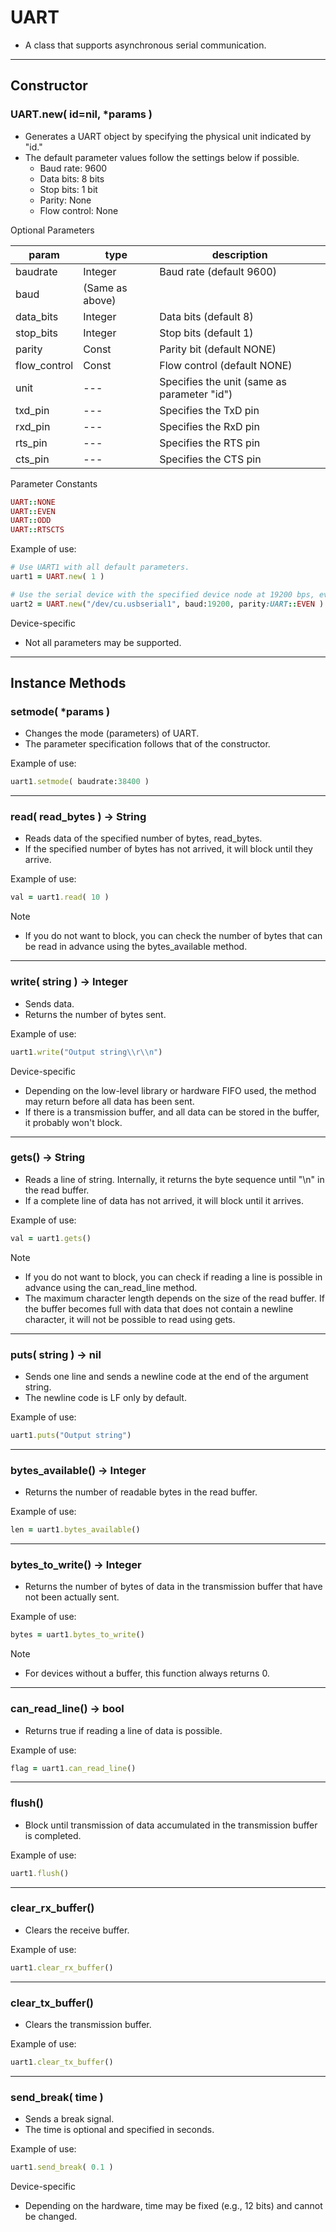 # UART

- A class that supports asynchronous serial communication.

---

## Constructor


### UART.new( id=nil, *params )

- Generates a UART object by specifying the physical unit indicated by "id."
- The default parameter values follow the settings below if possible.
    - Baud rate: 9600
    - Data bits: 8 bits
    - Stop bits: 1 bit
    - Parity: None
    - Flow control: None

Optional Parameters

| param | type | description |
| --- | --- | --- |
| baudrate | Integer | Baud rate (default 9600) |
| baud | (Same as above) |  |
| data_bits | Integer | Data bits (default 8) |
| stop_bits | Integer | Stop bits (default 1) |
| parity | Const | Parity bit (default NONE) |
| flow_control | Const | Flow control (default NONE) |
| unit | --- | Specifies the unit (same as parameter "id") |
| txd_pin | --- | Specifies the TxD pin |
| rxd_pin | --- | Specifies the RxD pin |
| rts_pin | --- | Specifies the RTS pin |
| cts_pin | --- | Specifies the CTS pin |

Parameter Constants

```ruby
UART::NONE
UART::EVEN
UART::ODD
UART::RTSCTS
```

Example of use:

```ruby
# Use UART1 with all default parameters.
uart1 = UART.new( 1 )

# Use the serial device with the specified device node at 19200 bps, even parity.
uart2 = UART.new("/dev/cu.usbserial1", baud:19200, parity:UART::EVEN )
```

Device-specific

- Not all parameters may be supported.

---

## Instance Methods


### setmode( *params )

- Changes the mode (parameters) of UART.
- The parameter specification follows that of the constructor.

Example of use:

```ruby
uart1.setmode( baudrate:38400 )
```

---

### read( read_bytes ) -> String

- Reads data of the specified number of bytes, read_bytes.
- If the specified number of bytes has not arrived, it will block until they arrive.

Example of use:

```ruby
val = uart1.read( 10 )
```

Note

- If you do not want to block, you can check the number of bytes that can be read in advance using the bytes_available method.

---

### write( string ) -> Integer

- Sends data.
- Returns the number of bytes sent.

Example of use:

```ruby
uart1.write("Output string\\r\\n")
```

Device-specific

- Depending on the low-level library or hardware FIFO used, the method may return before all data has been sent.
- If there is a transmission buffer, and all data can be stored in the buffer, it probably won't block.

---

### gets() -> String

- Reads a line of string. Internally, it returns the byte sequence until "\n" in the read buffer.
- If a complete line of data has not arrived, it will block until it arrives.

Example of use:

```ruby
val = uart1.gets()
```

Note

- If you do not want to block, you can check if reading a line is possible in advance using the can_read_line method.
- The maximum character length depends on the size of the read buffer. If the buffer becomes full with data that does not contain a newline character, it will not be possible to read using gets.

---

### puts( string ) -> nil

- Sends one line and sends a newline code at the end of the argument string.
- The newline code is LF only by default.

Example of use:

```ruby
uart1.puts("Output string")
```

---

### bytes_available() -> Integer

- Returns the number of readable bytes in the read buffer.

Example of use:

```ruby
len = uart1.bytes_available()
```

---

### bytes_to_write() -> Integer

- Returns the number of bytes of data in the transmission buffer that have not been actually sent.

Example of use:

```ruby
bytes = uart1.bytes_to_write()
```

Note

- For devices without a buffer, this function always returns 0.

---

### can_read_line() -> bool

- Returns true if reading a line of data is possible.

Example of use:

```ruby
flag = uart1.can_read_line()
```

---

### flush()

- Block until transmission of data accumulated in the transmission buffer is completed.

Example of use:

```ruby
uart1.flush()
```

---

### clear_rx_buffer()

- Clears the receive buffer.

Example of use:

```ruby
uart1.clear_rx_buffer()
```

---

### clear_tx_buffer()

- Clears the transmission buffer.

Example of use:

```ruby
uart1.clear_tx_buffer()
```

---

### send_break( time )

- Sends a break signal.
- The time is optional and specified in seconds.

Example of use:

```ruby
uart1.send_break( 0.1 )
```

Device-specific

- Depending on the hardware, time may be fixed (e.g., 12 bits) and cannot be changed.
